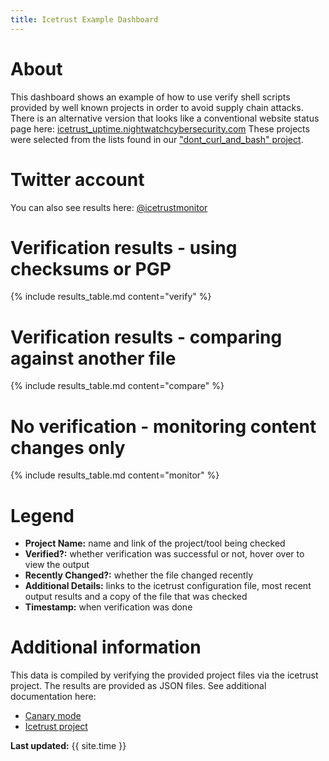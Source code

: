 ```yaml
---
title: Icetrust Example Dashboard
---
```

<link rel="stylesheet" href="/css/custom.css">

# About
This dashboard shows an example of how to use verify shell scripts
provided by well known projects in order to avoid supply chain attacks.
There is an alternative version that looks like a conventional 
website status page here: [icetrust_uptime.nightwatchcybersecurity.com](https://icetrust_uptime.nightwatchcybersecurity.com/)
These projects were selected from the lists found in our ["dont_curl_and_bash" project](https://github.com/nightwatchcybersecurity/dont_curl_and_bash).

# Twitter account
You can also see results here: [@icetrustmonitor](https://twitter.com/icetrustmonitor)

# Verification results - using checksums or PGP
{% include results_table.md content="verify" %}

# Verification results - comparing against another file
{% include results_table.md content="compare"  %}

# No verification - monitoring content changes only
{% include results_table.md content="monitor"  %}

# Legend
- **Project Name:** name and link of the project/tool being checked
- **Verified?:** whether verification was successful or not, hover over to view the output
- **Recently Changed?:** whether the file changed recently
- **Additional Details:** links to the icetrust configuration file, most recent output results and a copy 
  of the file that was checked
- **Timestamp:** when verification was done

# Additional information
This data is compiled by verifying the provided project files via the
icetrust project. The results are provided as JSON files. See
additional documentation here:
- [Canary mode](https://github.com/nightwatchcybersecurity/icetrust/blob/main/CANARY.md)
- [Icetrust project](https://github.com/nightwatchcybersecurity/icetrust) 

**Last updated:** {{ site.time }}
